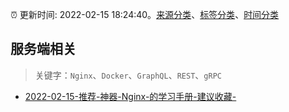 :alarm_clock: 更新时间: 2022-02-15 18:24:40。[来源分类](../README.md)、[标签分类](../TAGS.md)、[时间分类](../TIMELINE.md)

## 服务端相关


> 关键字：`Nginx`、`Docker`、`GraphQL`、`REST`、`gRPC`



- [2022-02-15-推荐-神器-Nginx-的学习手册-建议收藏-](https://toutiao.io/k/6f1qaso) 